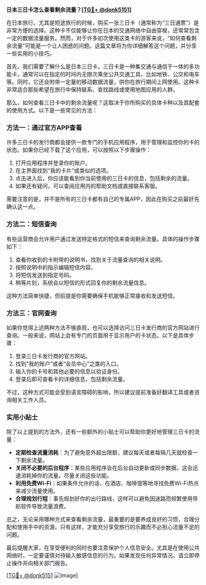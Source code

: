 **日本三日卡怎么查看剩余流量？[[TG💪+ @donk5151](https://t.me/s/donk5151)]**

在日本旅行，尤其是短途旅行的时候，购买一张三日卡（通常称为“三日通票”）是非常方便的选择。这种卡不仅能够让你在日本的交通网络中自由穿梭，还常常包含一定的数据流量服务。然而，对于许多初次使用这类卡的游客来说，“如何查看剩余流量”可能是一个让人困惑的问题。这篇文章将为你详细解答这个问题，并分享一些实用的小技巧。

首先，我们需要了解什么是日本三日卡。三日卡是一种集交通与通信于一体的多功能卡，通常可以在指定的时间内无限次乘坐公共交通工具，比如地铁、公交和电车等。同时，它还会附带一定量的移动数据流量，供你在旅行期间上网使用。这种卡非常适合那些希望在旅行中保持联系、查找路线或使用地图应用的人群。

那么，如何查看三日卡中的剩余流量呢？这取决于你所购买的具体卡种以及其配套的使用方式。以下是一些常见的方法：

### 方法一：通过官方APP查看

许多三日卡的发行商都会提供一款专门的手机应用程序，用于管理和监控你的卡的状态。如果你已经下载了这个应用，可以按照以下步骤操作：

1. 打开应用程序并登录你的账户。
2. 在主界面找到“我的卡片”或类似的选项。
3. 点击进入后，你应该能看到你当前使用的三日卡的信息，包括剩余的流量。
4. 如果还有疑问，可以查阅应用内的帮助文档或直接联系客服。

需要注意的是，并不是所有的三日卡都有自己的专属APP，因此在购买之前最好先确认这一点。

### 方法二：短信查询

有些运营商会允许用户通过发送特定格式的短信来查询剩余流量。具体的操作步骤如下：

1. 查看你收到的卡附带的说明书，找到关于流量查询的相关说明。
2. 按照说明中的指示编辑短信内容。
3. 将短信发送到指定号码。
4. 稍等片刻，系统会以短信的形式回复你的剩余流量信息。

这种方法简单快捷，但前提是你需要确保手机能够正常接收和发送短信。

### 方法三：官网查询

如果你觉得上述两种方法不够直观，也可以选择访问三日卡发行商的官方网站进行查询。一般来说，网站上会有专门的页面用于显示用户的卡状态。以下是具体步骤：

1. 登录三日卡发行商的官方网站。
2. 找到“我的账户”或者“会员中心”之类的入口。
3. 输入你的卡号和其他必要的信息以验证身份。
4. 登录后即可查看卡的详细信息，包括剩余流量。

不过，这种方式可能会受到语言障碍的影响，所以建议提前准备好翻译工具或者咨询相关工作人员。

### 实用小贴士

除了以上提到的方法外，还有一些额外的小贴士可以帮助你更好地管理三日卡的流量：

- **定期检查流量消耗**：为了避免意外超出限额，建议每天或者每隔几天就检查一下剩余流量。
- **关闭不必要的后台程序**：某些应用程序会在后台自动更新或同步数据，这会迅速消耗掉你的流量。尽量关闭这些功能。
- **利用免费Wi-Fi**：如果条件允许的话，在酒店、咖啡馆等地寻找免费Wi-Fi热点来减少流量使用。
- **合理规划行程**：事先规划好你的出行路线，这样可以避免因迷路而频繁使用导航软件导致流量浪费。

总之，无论采用哪种方式来查看剩余流量，最重要的是要养成良好的习惯，合理分配和使用手中的资源。只有这样，才能充分享受旅行的乐趣而不必担心流量不足的问题。

最后提醒大家，在享受便利的同时也要注意保护个人信息安全。尤其是在使用公共网络时，一定要谨慎对待输入敏感信息的行为。如果发现任何异常情况，请立即停止操作并向相关部门报告。

[[TG💪+ @donk5151](https://t.me/s/donk5151) ![Image](https://i.postimg.cc/rwNCRYN7/Snipaste-2025-04-30-17-27-05.png)]